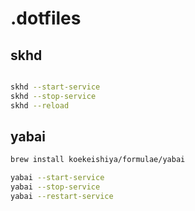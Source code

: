 # .dotfiles

## skhd
```bash

skhd --start-service
skhd --stop-service
skhd --reload
```

## yabai

```bash
brew install koekeishiya/formulae/yabai

yabai --start-service
yabai --stop-service
yabai --restart-service
```
